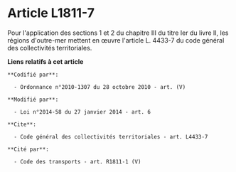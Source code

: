 # Article L1811-7

Pour l'application des sections 1 et 2 du chapitre III du titre Ier du livre II, les régions d'outre-mer mettent en œuvre
l'article L. 4433-7 du code général des collectivités territoriales.

**Liens relatifs à cet article**

	**Codifié par**:

	  - Ordonnance n°2010-1307 du 28 octobre 2010 - art. (V)

	**Modifié par**:

	  - Loi n°2014-58 du 27 janvier 2014 - art. 6

	**Cite**:

	  - Code général des collectivités territoriales - art. L4433-7

	**Cité par**:

	  - Code des transports - art. R1811-1 (V)
